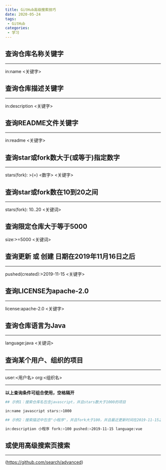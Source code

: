 ```yaml
---
title: GitHub高级搜索技巧
date: 2020-05-24
tags:
 - GitHub
categories: 
 - 学习
---
```


## 查询仓库名称关键字

---

in:name <关键字>

## 查询仓库描述关键字

---

in:description <关键字>

## 查询README文件关键字

---

in:readme <关键字>

## 查询star或fork数大于(或等于)指定数字

---

stars(fork): >(=) <数字> <关键字>

## 查询star或fork数在10到20之间

---

  stars(fork): 10..20 <关键词>

## 查询限定仓库大于等于5000

size:>=5000 <关键词>

## 查询更新 或 创建 日期在2019年11月16日之后

---

pushed(created):>2019-11-15 <关键字>

## 查询LICENSE为apache-2.0

---

license:apache-2.0 <关键字>

## 查询仓库语言为Java

---

language:java <关键词>

## 查询某个用户、组织的项目

---

 user:<用户名>
 org:<组织名>

---

 **以上查询条件可组合使用，空格隔开**

```bash
## 示例1：搜索仓库名包含javascript，并且stars数大于1000的项目

in:name javascript stars:>1000

## 示例2：搜索描述中包含"小程序"，并且fork大于100，并且最近更新时间在2019-11-15之后的，并且使用开发语言为vue的项目

in:description 小程序 fork:>100 pushed:>2019-11-15 language:vue
```

## 或使用高级搜索页搜索

---

(<https://github.com/search/advanced>)
